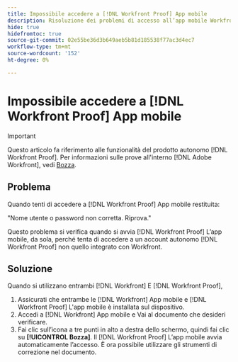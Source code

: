```yaml
---
title: Impossibile accedere a [!DNL Workfront Proof] App mobile
description: Risoluzione dei problemi di accesso all’app mobile Workfront Proof.
hide: true
hidefromtoc: true
source-git-commit: 02e55be36d3b649aeb5b81d185538f77ac3d4ec7
workflow-type: tm+mt
source-wordcount: '152'
ht-degree: 0%

---
```


# Impossibile accedere a [!DNL Workfront Proof] App mobile

>[!IMPORTANT]
>
>Questo articolo fa riferimento alle funzionalità del prodotto autonomo [!DNL Workfront Proof]. Per informazioni sulle prove all&#39;interno [!DNL Adobe Workfront], vedi [Bozza](../../../review-and-approve-work/proofing/proofing.md).

## Problema

Quando tenti di accedere a [!DNL Workfront Proof] App mobile restituita:

&quot;Nome utente o password non corretta. Riprova.&quot;

Questo problema si verifica quando si avvia [!DNL Workfront Proof] L’app mobile, da sola, perché tenta di accedere a un account autonomo [!DNL Workfront Proof] non quello integrato con Workfront.

## Soluzione

Quando si utilizzano entrambi [!DNL Workfront] E [!DNL Workfront Proof],

1. Assicurati che entrambe le [!DNL Workfront] App mobile e [!DNL Workfront Proof] L&#39;app mobile è installata sul dispositivo.
1. Accedi a [!DNL Workfront] App mobile e Vai al documento che desideri verificare.
1. Fai clic sull’icona a tre punti in alto a destra dello schermo, quindi fai clic su **[!UICONTROL Bozza]**.
Il [!DNL Workfront Proof] L’app mobile avvia automaticamente l’accesso.
È ora possibile utilizzare gli strumenti di correzione nel documento.
